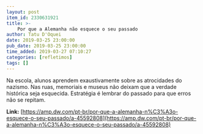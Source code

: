 ```yaml
---
layout: post
item_id: 2330631921
title: >-
    Por que a Alemanha não esquece o seu passado
author: Tatu D'Oquei
date: 2019-03-25 23:00:00
pub_date: 2019-03-25 23:00:00
time_added: 2019-03-27 07:10:27
categories: [refletimos]
tags: []
---
```


Na escola, alunos aprendem exaustivamente sobre as atrocidades do nazismo. Nas ruas, memoriais e museus não deixam que a verdade histórica seja esquecida. Estratégia é lembrar do passado para que erros não se repitam.

**Link:** [https://amp.dw.com/pt-br/por-que-a-alemanha-n%C3%A3o-esquece-o-seu-passado/a-45592808](https://amp.dw.com/pt-br/por-que-a-alemanha-n%C3%A3o-esquece-o-seu-passado/a-45592808)

